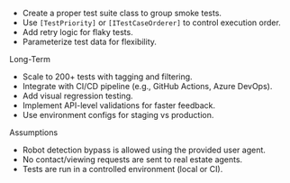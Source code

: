 - Create a proper test suite class to group smoke tests.
- Use `[TestPriority]` or `[ITestCaseOrderer]` to control execution order.
- Add retry logic for flaky tests.
- Parameterize test data for flexibility.

Long-Term

- Scale to 200+ tests with tagging and filtering.
- Integrate with CI/CD pipeline (e.g., GitHub Actions, Azure DevOps).
- Add visual regression testing.
- Implement API-level validations for faster feedback.
- Use environment configs for staging vs production.

Assumptions

- Robot detection bypass is allowed using the provided user agent.
- No contact/viewing requests are sent to real estate agents.
- Tests are run in a controlled environment (local or CI).


